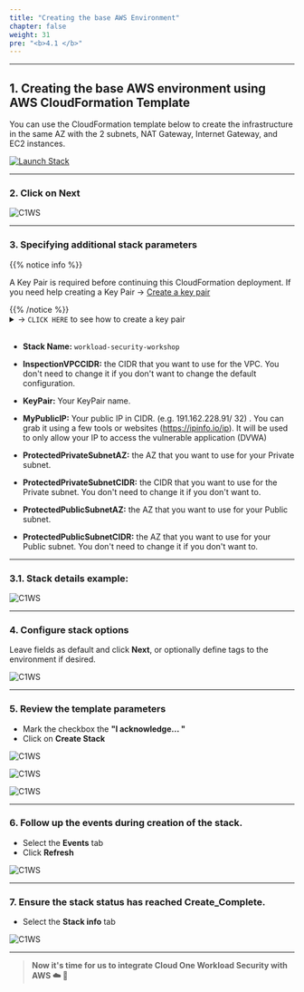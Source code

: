 ```yaml
---
title: "Creating the base AWS Environment"
chapter: false
weight: 31
pre: "<b>4.1 </b>"
---
```


---

## 1. Creating the base AWS environment using AWS CloudFormation Template

You can use the CloudFormation template below to create the infrastructure in the same AZ with the 2 subnets, NAT Gateway, Internet Gateway, and EC2 instances.

[![Launch Stack](https://cdn.rawgit.com/buildkite/cloudformation-launch-stack-button-svg/master/launch-stack.svg)](https://console.aws.amazon.com/cloudformation/home#/stacks/new?stackName=workload-security-workshop&templateURL=https://aws-workshop-c1as-cft-templates.s3.amazonaws.com/CFT_Workload_Security_Workshop.yml)

---

### 2. Click on **Next**

![C1WS](/images/create_env_3.png) 

---

### 3. Specifying additional stack parameters

{{% notice info %}}
<p style='text-align: left;'>
A Key Pair is required before continuing this CloudFormation deployment. If you need help creating a Key Pair -> <a href="https://docs.aws.amazon.com/AWSEC2/latest/UserGuide/ec2-key-pairs.html#having-ec2-create-your-key-pair" target="_top">Create a key pair</a>
</p>
{{% /notice %}}


<details>
  <summary> -> <code>CLICK HERE</code> to see how to create a key pair</summary>

**AWS Console -> EC2 -> Key Pairs -> Create key pair**

![C1WS](/images/create_env_9.png) 

</details>
<br>

- **Stack Name:**  <code>workload-security-workshop</code>

- **InspectionVPCCIDR:** the CIDR that you want to use for the VPC. You don't need to change it if you don't want to change the default configuration.
    
- **KeyPair:** Your KeyPair name.

- **MyPublicIP:** Your public IP in CIDR. (e.g. 191.162.228.91/ 32) . You can grab it using a few tools or websites (https://ipinfo.io/ip). It will be used to only allow your IP to access the vulnerable application (DVWA)

- **ProtectedPrivateSubnetAZ:** the AZ that you want to use for your Private subnet.

- **ProtectedPrivateSubnetCIDR:** the CIDR that you want to use for the Private subnet. You don't need to change it if you don't want to.

- **ProtectedPublicSubnetAZ:** the AZ that you want to use for your Public subnet.

- **ProtectedPublicSubnetCIDR:** the AZ that you want to use for your Public subnet. You don't need to change it if you don't want to.

---

### 3.1. Stack details example:

![C1WS](/images/create_env_4.png) 

---

### 4. Configure stack options

Leave fields as default and click **Next**, or optionally define tags to the environment if desired.

![C1WS](/images/create_env_5.png) 

---

### 5. Review the template parameters 
- Mark the checkbox the **"I acknowledge... "**
- Click on **Create Stack**

![C1WS](/images/create_env_6.png) 

![C1WS](/images/create_env_7.png) 

![C1WS](/images/create_env_8.png) 

---

### 6. Follow up the events during creation of the stack.
- Select the **Events** tab
- Click **Refresh**

![C1WS](/images/create_env_10.png) 

---

### 7. Ensure the stack status has reached **Create_Complete**. 
- Select the **Stack info** tab

![C1WS](/images/create_env_11.png) 

---

> **Now it's time for us to integrate Cloud One Workload Security with AWS :cloud: :rocket:**